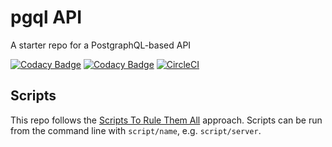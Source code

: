 # pgql API

A starter repo for a PostgraphQL-based API

[![Codacy Badge](https://api.codacy.com/project/badge/Grade/41f2b28d77194bb2aeaf9567a393d03f)](https://www.codacy.com/manual/bensaufley/pgql-api?utm_source=github.com&utm_medium=referral&utm_content=bensaufley/pgql-api&utm_campaign=Badge_Grade)
[![Codacy Badge](https://api.codacy.com/project/badge/Coverage/41f2b28d77194bb2aeaf9567a393d03f)](https://www.codacy.com/manual/bensaufley/pgql-api?utm_source=github.com&utm_medium=referral&utm_content=bensaufley/pgql-api&utm_campaign=Badge_Coverage)
[![CircleCI](https://circleci.com/gh/bensaufley/pgql-api/tree/master.svg?style=shield&circle-token=d3f099d4837217c7a4d4c2f6a978af3ba3ef8000)](https://circleci.com/gh/bensaufley/pgql-api/tree/master)

## Scripts

This repo follows the [Scripts To Rule Them All] approach. Scripts can be run
from the command line with `script/name`, e.g. `script/server`.

[scripts to rule them all]: https://github.com/github/scripts-to-rule-them-all
